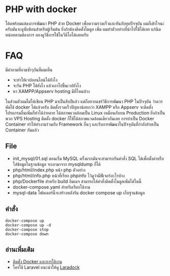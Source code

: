 # PHP with docker
โค้ดพร้อมแสดงการพัฒนา PHP ด้วย Docker เพื่อความรวดเร็วและทันกับยุคปัจจุบัน 
ผมก็เข้าใจนะครับมันจะดูซับซ้อนสำหรับผู้เริ่มต้น ยิ่งถ้าต้องติดตั้งโมดูล เพิ่ม ผมทำตัวอย่างที่นำไปใช้ได้เลย แก้นิดหน่อยตามต้องการ ลองดูวิธีการใช้ในวีดีโอได้เลยครับ 

# FAQ
มีคำถามที่ถามซ้ำๆกันที่ผมเห็น 
- จะทำให้เวปออนไลน์ได้ยังไง 
- จะรัน PHP ได้ยังไง แล้วเอาไปขึ้นเวปยังไง 
- หา XAMPP/Appserv hosting มีที่ไหนบ้าง

ในส่วนตัวผมไม่ได้เขียน PHP มาเป็นสิบปีแล้ว แต่ก็อยากแชร์วิธีการพัฒนา 
PHP ในปัจจุบัน ว่าควรหัดใช้ docker ได้แล้วครับ ติดตั้งรวดเร็วปัญหาน้อยกว่า XAMPP หรือ Appserv จะติดตั้งโปรแกรมอื่นเพิ่มก็ทำได้ง่ายดาย ได้สภาพแวดล้อมเป็น Linux เหมือนกับบน Production ยิ่งถ้าเป็นพวก VPS Hosting ติดตั้ง docker ก็ใช้ได้สภาพแวดล้อมเดียวกันเลย การทำเป็น Docker Container ทำให้ทำงานร่วมกับ Framework อื่นๆ และรับการพัฒนาในปัจจุบันที่กำลังย้ายเป็น Container กันแล้ว 

## File
- init_mysql/01.sql ตอนเริ่ม MySQL ครั้งแรกมันจะสามารถรันคำสั่ง SQL ได้เพื่อตั้งค่าหรือใส่ข้อมูลในฐานข้อมูล จะเอามาจาก mysqldump ก็ได้
- php/html/index.php หน้า php ตัวอย่าง
- php/html/info.php หน้าที่เรียก phpinfo ไว้ดูว่ามีฟีเจอร์อะไรบ้าง
- php/Dockerfile สำหรับ build อิมเมจ สามารถใส่คำสั่งติดตั้งโมดูลเพิ่มได้ในนี้ 
- docker-compose.yaml สำหรับเรียกใช้งาน
- mysql-data โฟลเดอร์นี้จะสร้างหลังรัน docker compose up เก็บฐานข้อมูล

## คำสั่ง
```
docker-compose up
docker-compose up -d
docker-compose stop
docker-compose down
```

## อ่านเพิ่มเติม
- [ติดตั้ง Docker และการใช้งาน](https://www.youtube.com/watch?v=8g_GwM60MaU&list=PLWMbTFbTi55P6Vzv9a-un9oFZY-PwMj98)
- ใครใช้ Laravel แนะนำให้ดู [Laradock](https://laradock.io/)
